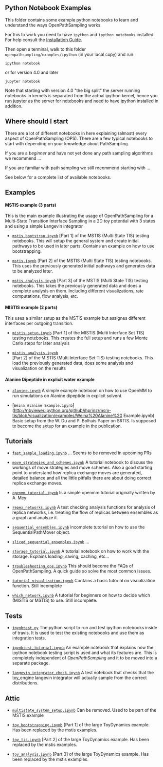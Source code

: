 ## Python Notebook Examples
This folder contains some example python notebooks to learn and understand the ways OpenPathSampling works.

For this to work you need to have `ipython` and `ipython notebooks` installed. For help consult the 
[Installation Guide](http://ipython.org/install.html).

Then open a terminal, walk to this folder `openpathsampling/examples/ipython` (in your local copy) and run
```
ipython notebook
```
or for version 4.0 and later
```
jupyter notebook
```
Note that starting with version 4.0 "the big split" the server running notebooks in kernels is separated from the actual ipython kernel, hence you run jupyter as the server for notebooks and need to have ipython installed in addition.

## Where should I start

There are a lot of different notebooks in here explaining (almost) every aspect of OpenPathSampling (OPS). There are a few typical notebooks to start with depending on your knowledge about PathSampling. 

If you are a _beginner_ and have not yet done any path sampling algorithms we recommend ...

If you are familiar with path sampling we still recommend starting with ...

See below for a complete list of available notebooks.

## Examples

#### MSTIS example (3 parts)

This is the main example illustrating the usage of OpenPathSampling for a Multi-State Transition Interface Sampling in a 2D toy potential with 3 states and using a simple Langevin integrator

- [`mstis_bootstrap.ipynb`](http://nbviewer.ipython.org/github/jhprinz/msm-tis/blob/visualization/examples/mstis_bootstrap.ipynb)
    [Part 1] of the MSTIS (Multi State TIS) testing notebooks. This will setup the general system and create initial pathways to be used in later parts. Contains an example on how to use bootstrapping.

- [`mstis.ipynb`](http://nbviewer.ipython.org/github/jhprinz/msm-tis/blob/visualization/examples/mstis.ipynb)
    [Part 2] of the MSTIS (Multi State TIS) testing notebooks. This uses the previously generated initial pathways and generates data to be analyzed later.

- [`mstis_analysis.ipynb`](http://nbviewer.ipython.org/github/jhprinz/msm-tis/blob/visualization/examples/mstis_analysis.ipynb)
    [Part 3] of the MSTIS (Multi State TIS) testing notebooks. This takes the previously generated data and does a complete analysis on them. Including different visualizations, rate computations, flow analysis, etc.

#### MISTIS example (2 parts)

This uses a similar setup as the MSTIS example but assignes different interfaces per outgoing transition. 

- [`mistis_setup.ipynb`](http://nbviewer.ipython.org/github/jhprinz/msm-tis/blob/visualization/examples/mistis_setup.ipynb)	
    [Part 1] of the MISTIS (Multi Interface Set TIS) testing notebooks. This creates the full setup and runs a few Monte Carlo steps for later analysis

- [`mistis_analysis.ipynb`](http://nbviewer.ipython.org/github/jhprinz/msm-tis/blob/visualization/examples/mistis_analysis.ipynb)	
    [Part 2] of the MISTIS (Multi Interface Set TIS) testing notebooks. This load the previously generated data, does some analysis and visualization on the results 

#### Alanine Dipeptide in explicit water example

- [`alanine.ipynb`](http://nbviewer.ipython.org/github/jhprinz/msm-tis/blob/visualization/examples/alanine.ipynb)
    A simple example noteboon on how to use OpenMM to run simulations on Alanine dipeptide in explicit solvent.

- [`Weina Alanine Example.ipynb`](http://nbviewer.ipython.org/github/jhprinz/msm-tis/blob/visualization/examples/Weina%20Alanine%20 Example.ipynb)
    Basic setup from the W. Du and P. Bolhuis Paper on SRTIS. Is supposed to become the setup for an example in the publication.

## Tutorials

- [`fast_sample_loading.ipynb`](http://nbviewer.ipython.org/github/jhprinz/msm-tis/blob/visualization/examples/fast_sample_loading.ipynb)
    ... Seems to be removed in upcoming PRs

-  [`move_strategies_and_schemes.ipynb`](http://nbviewer.ipython.org/github/jhprinz/msm-tis/blob/visualization/examples/move_strategies_and_schemes.ipynb)
    A tutorial notebook to discuss the workings of move strategies and move schemes. Also a good starting point to understand how replica exchange moves are generated, detailed balance and all the little pitfalls there are about doing correct replica exchange moves.

- [`openmm_tutorial.ipynb`](http://nbviewer.ipython.org/github/jhprinz/msm-tis/blob/visualization/examples/openmm_tutorial.ipynb)
    Is a simple openmm tutorial originally written by A. Mey 

- [`repex_networks.ipynb`](http://nbviewer.ipython.org/github/jhprinz/msm-tis/blob/visualization/examples/repex_networks.ipynb)
    A test checking analysis functions for analysis of replica networks, i.e. treating the flow of replicas between ensembles as a graph and analyze it.

- [`sequential_ensembles.ipynb`](http://nbviewer.ipython.org/github/jhprinz/msm-tis/blob/visualization/examples/sequential_ensembles.ipynb)
    Incomplete tutorial on how to use the SequentialPathMover object.

- [`sliced_sequential_ensembles.ipynb`](http://nbviewer.ipython.org/github/jhprinz/msm-tis/blob/visualization/examples/sliced_sequential_ensembles.ipynb)
    ...

- [`storage_tutorial.ipynb`](http://nbviewer.ipython.org/github/jhprinz/msm-tis/blob/visualization/examples/storage_tutorial.ipynb)
    A tutorial notebook on how to work with the storage. Explains loading, saving, caching, etc...

- [`troubleshooting_ops.ipynb`](http://nbviewer.ipython.org/github/jhprinz/msm-tis/blob/visualization/examples/troubleshooting_ops.ipynb)
    This should become the FAQs of OpenPathSampling. A quick guide so solve the most common issues.

- [`tutorial_visualization.ipynb`](http://nbviewer.ipython.org/github/jhprinz/msm-tis/blob/visualization/examples/tutorial_visualization.ipynb)
    Contains a basic tutorial on visualization function. Still incomplete

- [`which_network.ipynb`](http://nbviewer.ipython.org/github/jhprinz/msm-tis/blob/visualization/examples/which_network.ipynb)
    A tutorial for beginners on how to decide which (MISTIS or MSTIS) to use. Still incomplete.

## Tests

- [`ipynbtest.py`](http://nbviewer.ipython.org/github/jhprinz/msm-tis/blob/visualization/examples/ipynbtest.py)
    The python script to run and test ipython notebooks inside of travis. It is used to test the existing notebooks and use them as integration tests.

-  [`ipynbtest_tutorial.ipynb`](http://nbviewer.ipython.org/github/jhprinz/msm-tis/blob/visualization/examples/ipynbtest_tutorial.ipynb)
    An example notebook that explains how the ipython notebook testing script is used and what its features are. This is completely independent of _OpenPathSampling_ and it to be moved into a separate package.

- [`langevin_integrator_check.ipynb`](http://nbviewer.ipython.org/github/jhprinz/msm-tis/blob/visualization/examples/langevin_integrator_check.ipynb)
    A test notebook that checks that the toy_engine langevin integrator will actually sample from the correct distributions.

## Attic

- [`multistate_system_setup.ipynb`](http://nbviewer.ipython.org/github/jhprinz/msm-tis/blob/visualization/examples/multistate_system_setup.ipynb)
    Can be removed. Used to be part of the MSTIS example

- [`toy_bootstrapping.ipynb`](http://nbviewer.ipython.org/github/jhprinz/msm-tis/blob/visualization/examples/toy_bootstrapping.ipynb)
    [Part 1] of the large ToyDynamics example. Has been replaced by the mstis examples.

- [`toy_tis.ipynb`](http://nbviewer.ipython.org/github/jhprinz/msm-tis/blob/visualization/examples/toy_tis.ipynb)
    [Part 2] of the large ToyDynamics example. Has been replaced by the mstis examples.

- [`toy_analysis.ipynb`](http://nbviewer.ipython.org/github/jhprinz/msm-tis/blob/visualization/examples/toy_analysis.ipynb)
    [Part 3] of the large ToyDynamics example. Has been replaced by the mstis examples.


